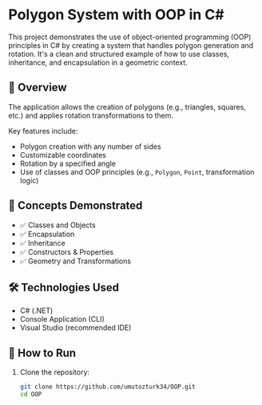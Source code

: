 # Polygon System with OOP in C#

This project demonstrates the use of object-oriented programming (OOP) principles in C# by creating a system that handles polygon generation and rotation. It's a clean and structured example of how to use classes, inheritance, and encapsulation in a geometric context.

## 📐 Overview

The application allows the creation of polygons (e.g., triangles, squares, etc.) and applies rotation transformations to them.

Key features include:
- Polygon creation with any number of sides
- Customizable coordinates
- Rotation by a specified angle
- Use of classes and OOP principles (e.g., `Polygon`, `Point`, transformation logic)

## 🧠 Concepts Demonstrated

- ✅ Classes and Objects  
- ✅ Encapsulation  
- ✅ Inheritance  
- ✅ Constructors & Properties  
- ✅ Geometry and Transformations  

## 🛠️ Technologies Used

- C# (.NET)
- Console Application (CLI)
- Visual Studio (recommended IDE)

## 🚀 How to Run

1. Clone the repository:
   ```bash
   git clone https://github.com/umutozturk34/OOP.git
   cd OOP
